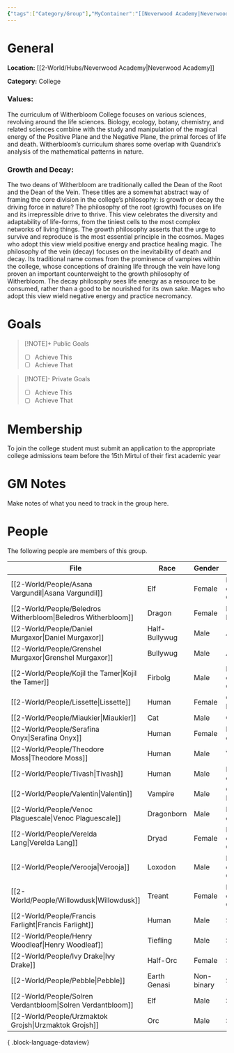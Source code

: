 ```yaml
---
{"tags":["Category/Group"],"MyContainer":"[[Neverwood Academy|Neverwood Academy]]","MyCategory":"College","image":"map-1.6-witherbloom-campus.jpg","obsidianUIMode":"preview","faction":null,"primary_contact":null,"founder":["Beledros Witherbloom"],"deans":["Lissette","Valentin"],"staff":["Willowdusk","Tivash","Verelda Lang","Serafina Onyx","Asana Vargundil","Kojil the Tamer","Venoc Plaguescale","Verooja"],"dg-publish":true,"dg-path":"World/Groups/Witherbloom College.md","permalink":"/world/groups/witherbloom-college/","dgPassFrontmatter":true,"updated":"2025-09-29T13:27:06.000+01:00"}
---
```



# General

**Location:** [[2-World/Hubs/Neverwood Academy\|Neverwood Academy]]

**Category:** College

### Values:
The curriculum of Witherbloom College focuses on various sciences, revolving around the life sciences. Biology, ecology, botany, chemistry, and related sciences combine with the study and manipulation of the magical energy of the Positive Plane and the Negative Plane, the primal forces of life and death. Witherbloom’s curriculum shares some overlap with Quandrix’s analysis of the mathematical patterns in nature.

### Growth and Decay:
The two deans of Witherbloom are traditionally called the Dean of the Root and the Dean of the Vein. These titles are a somewhat abstract way of framing the core division in the college’s philosophy: is growth or decay the driving force in nature?
The philosophy of the root (growth) focuses on life and its irrepressible drive to thrive. This view celebrates the diversity and adaptability of life-forms, from the tiniest cells to the most complex networks of living things. The growth philosophy asserts that the urge to survive and reproduce is the most essential principle in the cosmos. Mages who adopt this view wield positive energy and practice healing magic.
The philosophy of the vein (decay) focuses on the inevitability of death and decay. Its traditional name comes from the prominence of vampires within the college, whose conceptions of draining life through the vein have long proven an important counterweight to the growth philosophy of Witherbloom. The decay philosophy sees life energy as a resource to be consumed, rather than a good to be nourished for its own sake. Mages who adopt this view wield negative energy and practice necromancy.

# Goals

> [!NOTE]+ Public Goals
> - [ ] Achieve This
> - [ ] Achieve That

> [!NOTE]- Private Goals
> - [ ] Achieve This
> - [ ] Achieve That

# Membership
To join the college student must submit an application to the appropriate college admissions team before the 15th Mirtul of their first academic year

# GM Notes

Make notes of what you need to track in the group here. 


# People

The following people are members of this group.  

| File                                                             | Race          | Gender     | Role                |
| ---------------------------------------------------------------- | ------------- | ---------- | ------------------- |
| [[2-World/People/Asana Vargundil\|Asana Vargundil]]           | Elf           | Female     | Professor of Growth |
| [[2-World/People/Beledros Witherbloom\|Beledros Witherbloom]] | Dragon        | Female     | Founder Dragon      |
| [[2-World/People/Daniel Murgaxor\|Daniel Murgaxor]]           | Half-Bullywug | Male       | Alumni              |
| [[2-World/People/Grenshel Murgaxor\|Grenshel Murgaxor]]       | Bullywug      | Male       | Alumni              |
| [[2-World/People/Kojil the Tamer\|Kojil the Tamer]]           | Firbolg       | Male       | Professor of Growth |
| [[2-World/People/Lissette\|Lissette]]                         | Human         | Female     | College Dean        |
| [[2-World/People/Miaukier\|Miaukier]]                         | Cat           | Male       | Other               |
| [[2-World/People/Serafina Onyx\|Serafina Onyx]]               | Human         | Female     | Professor of Decay  |
| [[2-World/People/Theodore Moss\|Theodore Moss]]               | Human         | Male       | Veteran             |
| [[2-World/People/Tivash\|Tivash]]                             | Human         | Male       | Professor of Decay  |
| [[2-World/People/Valentin\|Valentin]]                         | Vampire       | Male       | College Dean        |
| [[2-World/People/Venoc Plaguescale\|Venoc Plaguescale]]       | Dragonborn    | Male       | Professor of Decay  |
| [[2-World/People/Verelda Lang\|Verelda Lang]]                 | Dryad         | Female     | Professor of Growth |
| [[2-World/People/Verooja\|Verooja]]                           | Loxodon       | Male       | Professor of Growth |
| [[2-World/People/Willowdusk\|Willowdusk]]                     | Treant        | Female     | Professor of Growth |
| [[2-World/People/Francis Farlight\|Francis Farlight]]         | Human         | Male       | Student             |
| [[2-World/People/Henry Woodleaf\|Henry Woodleaf]]             | Tiefling      | Male       | Student             |
| [[2-World/People/Ivy Drake\|Ivy Drake]]                       | Half-Orc      | Female     | Student             |
| [[2-World/People/Pebble\|Pebble]]                             | Earth Genasi  | Non-binary | Student             |
| [[2-World/People/Solren Verdantbloom\|Solren Verdantbloom]]   | Elf           | Male       | Student             |
| [[2-World/People/Urzmaktok Grojsh\|Urzmaktok Grojsh]]         | Orc           | Male       | Student             |

{ .block-language-dataview}
